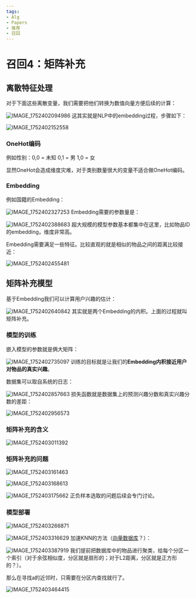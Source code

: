 ```yaml
---
tags:
- Alg
- Papers
- 推荐
- 召回
---
```


# 召回4：矩阵补充

## 离散特征处理

对于下面这些离散变量，我们需要把他们转换为数值向量方便后续的计算：

![IMAGE_1752402094986](assets/IMAGE_1752402094986.png)
这其实就是NLP中的embedding过程，步骤如下：

![IMAGE_1752402152558](assets/IMAGE_1752402152558.png)

### OneHot编码

例如性别：0,0 = 未知 0,1 = 男 1,0 = 女

显然OneHot会造成维度灾难，对于类别数量很大的变量不适合做OneHot编码。

### Embedding

例如国籍的Embedding：

![IMAGE_1752402327253](assets/IMAGE_1752402327253.png)
Embedding需要的参数量是：

![IMAGE_1752402388683](assets/IMAGE_1752402388683.png)
超大规模的模型参数基本都集中在这里，比如物品ID的embedding，维度非常高。

Embedding需要满足一些特征。比较直观的就是相似的物品之间的距离比较接近：

![IMAGE_1752402455481](assets/IMAGE_1752402455481.png)

## 矩阵补充模型

基于Embedding我们可以计算用户兴趣的估计：

![IMAGE_1752402640842](assets/IMAGE_1752402640842.png)
其实就是两个Embedding的内积。上面的过程就叫矩阵补充。

### 模型的训练

嵌入模型的参数就是俩大矩阵：

![IMAGE_1752402735097](assets/IMAGE_1752402735097.png)
训练的目标就是让我们的**Embedding内积接近用户对物品的真实兴趣**。

数据集可以取自系统的日志：

![IMAGE_1752402857663](assets/IMAGE_1752402857663.png)
损失函数就是数据集上的预测兴趣分数和真实兴趣分数的差距：

![IMAGE_1752402956573](assets/IMAGE_1752402956573.png)

### 矩阵补充的含义

![IMAGE_1752403011392](assets/IMAGE_1752403011392.png)

### 矩阵补充的问题

![IMAGE_1752403161463](assets/IMAGE_1752403161463.png)

![IMAGE_1752403168613](assets/IMAGE_1752403168613.png)

![IMAGE_1752403175662](assets/IMAGE_1752403175662.png)
正负样本选取的问题后续会专门讨论。

### 模型部署

![IMAGE_1752403266871](assets/IMAGE_1752403266871.png)

![IMAGE_1752403316629](assets/IMAGE_1752403316629.png)
加速KNN的方法（[向量数据库](https://en.wikipedia.org/wiki/Vector_database)？）：

![IMAGE_1752403387919](assets/IMAGE_1752403387919.png)
我们提前把数据库中的物品进行聚类，给每个分区一个索引（对于余弦相似度，分区就是扇形的；对于L2距离，分区就是正方形的？）。

那么在寻找a的近邻时，只需要在分区内查找就行了。

![IMAGE_1752403464415](assets/IMAGE_1752403464415.png)
